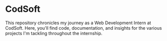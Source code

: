 # CodSoft
This repository chronicles my journey as a Web Development Intern at CodSoft. Here, you'll find code, documentation, and insights for the various projects I'm tackling throughout the internship.
